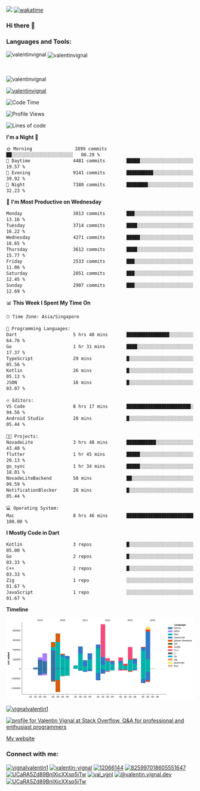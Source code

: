 
![](https://komarev.com/ghpvc/?username=valentinvignal&label=Profile%20views&color=0e75b6&style=flat)
[![wakatime](https://wakatime.com/badge/user/a700230c-ba51-4378-8fbc-fbcb542401ed.svg)](https://wakatime.com/@a700230c-ba51-4378-8fbc-fbcb542401ed)

### Hi there 👋

<h3 align="left">Languages and Tools:</h3>


<p><img align="left" src="https://github-readme-stats.vercel.app/api?username=ValentinVignal&count_private=true&show_icons=true&theme=dark" alt="valentinvignal" /></p>

<p>&nbsp;<img align="center" src="https://github-readme-stats.vercel.app/api/top-langs/?username=ValentinVignal&hide=jupyter%20notebook&layout=compact&theme=dark" alt="valentinvignal" /></p>

<br/>

<p><img align="center" src="https://github-readme-streak-stats.herokuapp.com/?user=valentinvignal&theme=dark" alt="valentinvignal" /></p>


<p align="left"> <a href="https://github.com/ryo-ma/github-profile-trophy"><img src="https://github-profile-trophy.vercel.app/?username=valentinvignal&theme=darkhub" alt="valentinvignal" /></a> </p>

<!--START_SECTION:waka-->
![Code Time](http://img.shields.io/badge/Code%20Time-2%2C723%20hrs%2037%20mins-blue)

![Profile Views](http://img.shields.io/badge/Profile%20Views-0-blue)

![Lines of code](https://img.shields.io/badge/From%20Hello%20World%20I%27ve%20Written-3.8%20million%20lines%20of%20code-blue)

**I'm a Night 🦉** 

```text
🌞 Morning                1899 commits        ██░░░░░░░░░░░░░░░░░░░░░░░   08.29 % 
🌆 Daytime                4481 commits        █████░░░░░░░░░░░░░░░░░░░░   19.57 % 
🌃 Evening                9141 commits        ██████████░░░░░░░░░░░░░░░   39.92 % 
🌙 Night                  7380 commits        ████████░░░░░░░░░░░░░░░░░   32.23 % 
```
📅 **I'm Most Productive on Wednesday** 

```text
Monday                   3013 commits        ███░░░░░░░░░░░░░░░░░░░░░░   13.16 % 
Tuesday                  3714 commits        ████░░░░░░░░░░░░░░░░░░░░░   16.22 % 
Wednesday                4271 commits        █████░░░░░░░░░░░░░░░░░░░░   18.65 % 
Thursday                 3612 commits        ████░░░░░░░░░░░░░░░░░░░░░   15.77 % 
Friday                   2533 commits        ███░░░░░░░░░░░░░░░░░░░░░░   11.06 % 
Saturday                 2851 commits        ███░░░░░░░░░░░░░░░░░░░░░░   12.45 % 
Sunday                   2907 commits        ███░░░░░░░░░░░░░░░░░░░░░░   12.69 % 
```


📊 **This Week I Spent My Time On** 

```text
🕑︎ Time Zone: Asia/Singapore

💬 Programming Languages: 
Dart                     5 hrs 40 mins       ████████████████░░░░░░░░░   64.76 % 
Go                       1 hr 31 mins        ████░░░░░░░░░░░░░░░░░░░░░   17.37 % 
TypeScript               29 mins             █░░░░░░░░░░░░░░░░░░░░░░░░   05.56 % 
Kotlin                   26 mins             █░░░░░░░░░░░░░░░░░░░░░░░░   05.13 % 
JSON                     16 mins             █░░░░░░░░░░░░░░░░░░░░░░░░   03.07 % 

🔥 Editors: 
VS Code                  8 hrs 17 mins       ████████████████████████░   94.56 % 
Android Studio           28 mins             █░░░░░░░░░░░░░░░░░░░░░░░░   05.44 % 

🐱‍💻 Projects: 
NovadeLite               3 hrs 48 mins       ███████████░░░░░░░░░░░░░░   43.40 % 
flutter                  1 hr 45 mins        █████░░░░░░░░░░░░░░░░░░░░   20.13 % 
go_sync                  1 hr 34 mins        █████░░░░░░░░░░░░░░░░░░░░   18.01 % 
NovadeLiteBackend        50 mins             ██░░░░░░░░░░░░░░░░░░░░░░░   09.59 % 
NotificationBlocker      28 mins             █░░░░░░░░░░░░░░░░░░░░░░░░   05.44 % 

💻 Operating System: 
Mac                      8 hrs 46 mins       █████████████████████████   100.00 % 
```

**I Mostly Code in Dart** 

```text
Kotlin                   3 repos             █░░░░░░░░░░░░░░░░░░░░░░░░   05.00 % 
Go                       2 repos             █░░░░░░░░░░░░░░░░░░░░░░░░   03.33 % 
C++                      2 repos             █░░░░░░░░░░░░░░░░░░░░░░░░   03.33 % 
Zig                      1 repo              ░░░░░░░░░░░░░░░░░░░░░░░░░   01.67 % 
JavaScript               1 repo              ░░░░░░░░░░░░░░░░░░░░░░░░░   01.67 % 
```



**Timeline**

![Lines of Code chart](https://raw.githubusercontent.com/ValentinVignal/ValentinVignal/main/assets/bar_graph.png)


<!--END_SECTION:waka-->

<p align="left"> <a href="https://twitter.com/vignalvalentin1" target="blank"><img src="https://img.shields.io/twitter/follow/vignalvalentin1?logo=twitter" alt="vignalvalentin1" /></a> </p>

<a href="https://stackoverflow.com/users/12066144/valentin-vignal"><img src="https://stackexchange.com/users/flair/16694563.png?theme=dark" width="208" height="58" alt="profile for Valentin Vignal at Stack Overflow, Q&amp;A for professional and enthusiast programmers" title="profile for Valentin Vignal at Stack Overflow, Q&amp;A for professional and enthusiast programmers"></a>

[My website](https://valentinvignal.github.io/portfolio/)

<h3 align="left">Connect with me:</h3>
<p align="left">
<a href="https://twitter.com/vignalvalentin1" target="blank"><img align="center" src="https://raw.githubusercontent.com/rahuldkjain/github-profile-readme-generator/master/src/images/icons/Social/twitter.svg" alt="vignalvalentin1" height="30" width="40" /></a>
<a href="https://linkedin.com/in/valentin-vignal" target="blank"><img align="center" src="https://raw.githubusercontent.com/rahuldkjain/github-profile-readme-generator/master/src/images/icons/Social/linked-in-alt.svg" alt="valentin-vignal" height="30" width="40" /></a>
<a href="https://stackoverflow.com/users/12066144" target="blank"><img align="center" src="https://raw.githubusercontent.com/rahuldkjain/github-profile-readme-generator/master/src/images/icons/Social/stack-overflow.svg" alt="12066144" height="30" width="40" /></a>
<a href="https://discordapp.com/users/825997018605551647" target="blank"><img align="center" src="https://raw.githubusercontent.com/rahuldkjain/github-profile-readme-generator/master/src/images/icons/Social/discord.svg" alt="825997018605551647" height="30" width="40" /></a>
<a href="https://www.reddit.com/user/ValentinVignal" target="blank"><img align="center" src="https://raw.githubusercontent.com/rahuldkjain/github-profile-readme-generator/master/src/images/icons/Social/reddit.svg" alt="UCaRA5Zd89BnlXicXXsp5jTw" height="30" width="40" /></a>
<a href="https://instagram.com/valentin_vignal" target="blank"><img align="center" src="https://raw.githubusercontent.com/rahuldkjain/github-profile-readme-generator/master/src/images/icons/Social/instagram.svg" alt="val_vgnl" height="30" width="40" /></a>
<a href="https://medium.com/@valentin.vignal.dev" target="blank"><img align="center" src="https://raw.githubusercontent.com/rahuldkjain/github-profile-readme-generator/master/src/images/icons/Social/medium.svg" alt="@valentin.vignal.dev" height="30" width="40" /></a>
<a href="https://www.youtube.com/channel/UCaRA5Zd89BnlXicXXsp5jTw" target="blank"><img align="center" src="https://raw.githubusercontent.com/rahuldkjain/github-profile-readme-generator/master/src/images/icons/Social/youtube.svg" alt="UCaRA5Zd89BnlXicXXsp5jTw" height="30" width="40" /></a>
</p>


